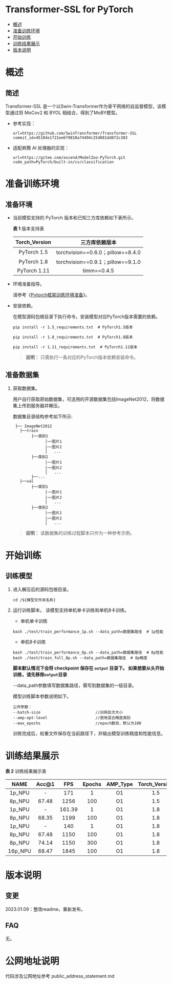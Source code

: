 # Transformer-SSL for PyTorch

-   [概述](概述.md)
-   [准备训练环境](准备训练环境.md)
-   [开始训练](开始训练.md)
-   [训练结果展示](训练结果展示.md)
-   [版本说明](版本说明.md)



# 概述

## 简述

Transformer-SSL 是一个以Swin-Transformer作为骨干网络的自监督模型，该模型通过将 MoCov2 和 BYOL 相结合，得到了MoBY模型。


- 参考实现：

  ```
  url=https://github.com/SwinTransformer/Transformer-SSL
  commit_id=4510de1f21ee6f9810a74494c254081dd8f2c383
  ```

- 适配昇腾 AI 处理器的实现：

  ```
  url=https://gitee.com/ascend/ModelZoo-PyTorch.git
  code_path=PyTorch/built-in/cv/classification
  ```

# 准备训练环境

## 准备环境

- 当前模型支持的 PyTorch 版本和已知三方库依赖如下表所示。

  **表 1**  版本支持表

  | Torch_Version      | 三方库依赖版本                                 |
  | :--------: | :----------------------------------------------------------: |
  | PyTorch 1.5 | torchvision==0.6.0；pillow==8.4.0 |
  | PyTorch 1.8 | torchvision==0.9.1；pillow==9.1.0 |
  | PyTorch 1.11 | timm==0.4.5 |

- 环境准备指导。

  请参考《[Pytorch框架训练环境准备](https://www.hiascend.com/document/detail/zh/ModelZoo/pytorchframework/ptes)》。
  
- 安装依赖。

  在模型源码包根目录下执行命令，安装模型对应PyTorch版本需要的依赖。
  ```
  pip install -r 1.5_requirements.txt  # PyTorch1.5版本
  
  pip install -r 1.8_requirements.txt  # PyTorch1.8版本
  
  pip install -r 1.11_requirements.txt  # PyTorch1.11版本
  ```
  > **说明：** 
  >只需执行一条对应的PyTorch版本依赖安装命令。

## 准备数据集

1. 获取数据集。

   用户自行获取原始数据集，可选用的开源数据集包括ImageNet2012，将数据集上传到服务器并解压。

   数据集目录结构参考如下所示:
   ```
    ├── ImageNet2012
      ├──train
           ├──类别1
                 │──图片1
                 │──图片2
                 │   ...       
           ├──类别2
                 │──图片1
                 │──图片2
                 │   ...   
           ├──...                     
      ├──val  
           ├──类别1
                 │──图片1
                 │──图片2
                 │   ...       
           ├──类别2
                 │──图片1
                 │──图片2
                 │   ...    
   ```
   
   > **说明：** 
   >该数据集的训练过程脚本只作为一种参考示例。
   
   

# 开始训练

## 训练模型

1. 进入解压后的源码包根目录。

   ```
   cd /${模型文件夹名称}
   ```

2. 运行训练脚本。
   该模型支持单机单卡训练和单机8卡训练。

   - 单机单卡训练

   
   ```
   bash ./test/train_performance_1p.sh --data_path=数据集路径  # 1p性能
   ```
   
   - 单机8卡训练
   
   
   ```
   bash ./test/train_performance_8p.sh --data_path=数据集路径  # 8p性能
   bash ./test/train_full_8p.sh --data_path=数据集路径  # 8p精度
   ```

   **脚本默认情况下会将 checkpoint 保存在 `output` 目录下。 如果想要从头开始训练，请先移除`output`目录**

   --data_path参数填写数据集路径，需写到数据集的一级目录。
   
   模型训练脚本参数说明如下。
   
   ```
   公共参数： 
   --batch-size                        //训练批次大小
   --amp-opt-level                     //使用混合精度类别
   --max_epochs                        //epoch数目，默认为100
   ```
   
   训练完成后，权重文件保存在当前路径下，并输出模型训练精度和性能信息。

# 训练结果展示

**表 2**  训练结果展示表

|  NAME   | Acc@1 |  FPS   | Epochs   | AMP_Type | Torch_Version | CPU |
|:-------:|:-----:|:------:| :------: | :------: |:---:|-----|
| 1p_NPU |   -   |  171   | 1        | O1       | 1.5 | X86 |
| 8p_NPU | 67.48 |  1256  | 100      | O1       | 1.5 | X86 |
| 1p_NPU |   -   | 161.39 | 1        | O1       | 1.8 | X86 |
| 8p_NPU | 68.35 |  1199  | 100      | O1       | 1.8 | X86 |
| 1p_NPU | -        | 140       | 1        | O1       | 1.8 | ARM |
| 8p_NPU | 67.48    | 1150      | 100      | O1       | 1.8 | ARM |
| 8p_NPU | 74.14 |  1150  | 300      | O1       | 1.8 | ARM |
| 16p_NPU | 68.47 |  1845  | 100      | O1       | 1.8 | ARM |


# 版本说明
## 变更

2023.01.09：整改readme，重新发布。

## FAQ
无。

# 公网地址说明

代码涉及公网地址参考 public_address_statement.md